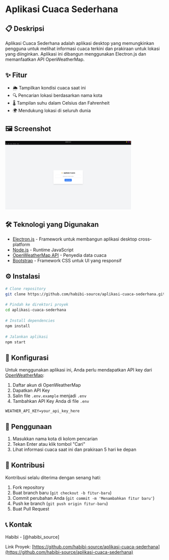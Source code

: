 # Aplikasi Cuaca Sederhana

## 📋 Deskripsi

Aplikasi Cuaca Sederhana adalah aplikasi desktop yang memungkinkan pengguna untuk melihat informasi cuaca terkini dan prakiraan untuk lokasi yang diinginkan. Aplikasi ini dibangun menggunakan Electron.js dan memanfaatkan API OpenWeatherMap.

## ✨ Fitur

- 🌦️ Tampilkan kondisi cuaca saat ini
- 🔍 Pencarian lokasi berdasarkan nama kota
- 🌡️ Tampilan suhu dalam Celsius dan Fahrenheit
- 🌍 Mendukung lokasi di seluruh dunia

## 🖼️ Screenshot

<img src="./images/preview.png" alt="Halaman Utama" width="400" />

## 🛠️ Teknologi yang Digunakan

- [Electron.js](https://www.electronjs.org/) - Framework untuk membangun aplikasi desktop cross-platform
- [Node.js](https://nodejs.org/) - Runtime JavaScript
- [OpenWeatherMap API](https://openweathermap.org/api) - Penyedia data cuaca
- [Bootstrap](https://getbootstrap.com/) - Framework CSS untuk UI yang responsif

## ⚙️ Instalasi

```bash
# Clone repository
git clone https://github.com/habibi-source/aplikasi-cuaca-sederhana.git

# Pindah ke direktori proyek
cd aplikasi-cuaca-sederhana

# Install dependencies
npm install

# Jalankan aplikasi
npm start
```

## 🔧 Konfigurasi

Untuk menggunakan aplikasi ini, Anda perlu mendapatkan API key dari [OpenWeatherMap](https://openweathermap.org/api):

1. Daftar akun di OpenWeatherMap
2. Dapatkan API Key
3. Salin file `.env.example` menjadi `.env`
4. Tambahkan API Key Anda di file `.env`

```
WEATHER_API_KEY=your_api_key_here
```

## 📝 Penggunaan

1. Masukkan nama kota di kolom pencarian
2. Tekan Enter atau klik tombol "Cari"
3. Lihat informasi cuaca saat ini dan prakiraan 5 hari ke depan

## 🤝 Kontribusi

Kontribusi selalu diterima dengan senang hati:

1. Fork repository
2. Buat branch baru (`git checkout -b fitur-baru`)
3. Commit perubahan Anda (`git commit -m 'Menambahkan fitur baru'`)
4. Push ke branch (`git push origin fitur-baru`)
5. Buat Pull Request

## 📞 Kontak

Habibi - [@habibi_source]

Link Proyek: [https://github.com/habibi-source/aplikasi-cuaca-sederhana](https://github.com/habibi-source/aplikasi-cuaca-sederhana)